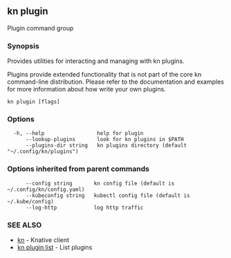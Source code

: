 ## kn plugin

Plugin command group

### Synopsis

Provides utilities for interacting and managing with kn plugins.

Plugins provide extended functionality that is not part of the core kn command-line distribution.
Please refer to the documentation and examples for more information about how write your own plugins.

```
kn plugin [flags]
```

### Options

```
  -h, --help                 help for plugin
      --lookup-plugins       look for kn plugins in $PATH
      --plugins-dir string   kn plugins directory (default "~/.config/kn/plugins")
```

### Options inherited from parent commands

```
      --config string       kn config file (default is ~/.config/kn/config.yaml)
      --kubeconfig string   kubectl config file (default is ~/.kube/config)
      --log-http            log http traffic
```

### SEE ALSO

* [kn](kn.md)	 - Knative client
* [kn plugin list](kn_plugin_list.md)	 - List plugins

